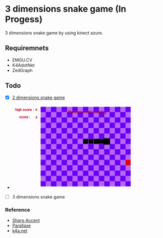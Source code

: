 # 3 dimensions snake game (In Progess)

3 dimensions snake game by using kinect azure.

## Requiremnets
- EMGU.CV
- K4AdotNet
- ZedGraph

## Todo
- [x] [2 dimensions snake game](https://github.com/sammiee5311/3_dimensions_snake_game/tree/main/2d_practice)
- ![](./images/test.gif)
- [ ] 3 dimensions snake game

### Reference
- [Sharp Accent](https://www.youtube.com/channel/UCq9_1E5HE4c_xmhzD3r7VMw)
- [Parallaxe](https://github.com/RymOUENZAR/Parallax)
- [k4a.net](https://github.com/bibigone/k4a.net)